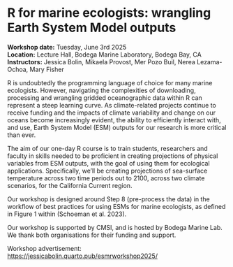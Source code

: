 # R for marine ecologists: wrangling Earth System Model outputs

**Workshop date:** Tuesday, June 3rd 2025  
**Location:** Lecture Hall, Bodega Marine Laboratory, Bodega Bay, CA  
**Instructors:** Jessica Bolin, Mikaela Provost, Mer Pozo Buil, Nerea Lezama-Ochoa, Mary Fisher

R is undoubtedly the programming language of choice for many marine ecologists. However, navigating the complexities of downloading, processing and wrangling gridded oceanographic data within R can represent a steep learning curve. As climate-related projects continue to receive funding and the impacts of climate variability and change on our oceans become increasingly evident, the ability to efficiently interact with, and use, Earth System Model (ESM) outputs for our research is more critical than ever.

The aim of our one-day R course is to train students, researchers and faculty in skills needed to be proficient in creating projections of physical variables from ESM outputs, with the goal of using them for ecological applications. Specifically, we’ll be creating projections of sea-surface temperature across two time periods out to 2100, across two climate scenarios, for the California Current region.

Our workshop is designed around Step 8 (pre-process the data) in the workflow of best practices for using ESMs for marine ecologists, as defined in Figure 1 within (Schoeman et al. 2023).

Our workshop is supported by CMSI, and is hosted by Bodega Marine Lab. We thank both organisations for their funding and support.

Workshop advertisement: https://jessicabolin.quarto.pub/esmrworkshop2025/ 
